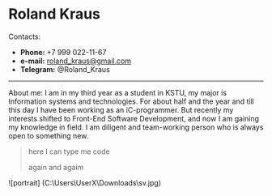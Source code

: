 
# Roland Kraus

Сontacts:  
*  __Phone:__ +7 999 022-11-67 
*  __e-mail:__ roland_kraus@gmail.com
*  __Telegram:__ @Roland_Kraus

___ 

About me:
I am in my third year as a student in KSTU, my major is Information systems and technologies. For about half and the year and till this day I have been working as an iC-programmer. But recently my interests shifted to Front-End Software Development, and now I am gaining my knowledge in field.
I am diligent and team-working person who is always open to something new. 
> here I can type me code
>
> again and agaim

![portrait] (C:\Users\UserX\Downloads\sv.jpg)
